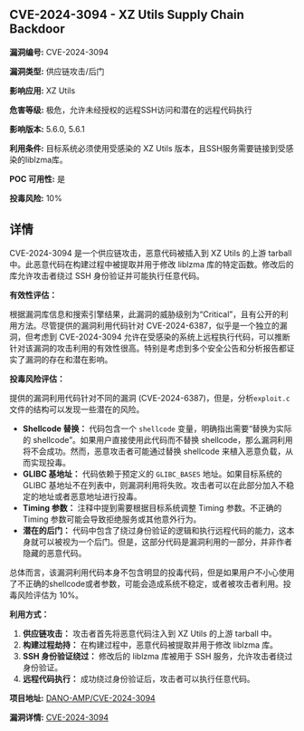 ## CVE-2024-3094 - XZ Utils Supply Chain Backdoor

**漏洞编号:** CVE-2024-3094

**漏洞类型:** 供应链攻击/后门

**影响应用:** XZ Utils

**危害等级:** 极危，允许未经授权的远程SSH访问和潜在的远程代码执行

**影响版本:** 5.6.0, 5.6.1

**利用条件:** 目标系统必须使用受感染的 XZ Utils 版本，且SSH服务需要链接到受感染的liblzma库。

**POC 可用性:** 是

**投毒风险:** 10%

## 详情

CVE-2024-3094 是一个供应链攻击，恶意代码被插入到 XZ Utils 的上游 tarball 中。此恶意代码在构建过程中被提取并用于修改 liblzma 库的特定函数。修改后的库允许攻击者绕过 SSH 身份验证并可能执行任意代码。

**有效性评估：**

根据漏洞库信息和搜索引擎结果，此漏洞的威胁级别为“Critical”，且有公开的利用方法。尽管提供的漏洞利用代码针对 CVE-2024-6387，似乎是一个独立的漏洞，但考虑到 CVE-2024-3094 允许在受感染的系统上远程执行代码，可以推断针对该漏洞的攻击利用的有效性很高。特别是考虑到多个安全公告和分析报告都证实了漏洞的存在和潜在影响。

**投毒风险评估：**

提供的漏洞利用代码针对不同的漏洞 (CVE-2024-6387)，但是，分析`exploit.c` 文件的结构可以发现一些潜在的风险。

*   **Shellcode 替换：** 代码包含一个 `shellcode` 变量，明确指出需要“替换为实际的 shellcode”。如果用户直接使用此代码而不替换 shellcode，那么漏洞利用将不会成功。然而，恶意攻击者可能通过替换 shellcode 来植入恶意负载，从而实现投毒。
*   **GLIBC 基地址：** 代码依赖于预定义的 `GLIBC_BASES` 地址。如果目标系统的 GLIBC 基地址不在列表中，则漏洞利用将失败。攻击者可以在此部分加入不稳定的地址或者恶意地址进行投毒。
*   **Timing 参数：** 注释中提到需要根据目标系统调整 Timing 参数。不正确的 Timing 参数可能会导致拒绝服务或其他意外行为。
*  **潜在的后门：**  代码中包含了绕过身份验证的逻辑和执行远程代码的能力，这本身就可以被视为一个后门。但是，这部分代码是漏洞利用的一部分，并非作者隐藏的恶意代码。

总体而言，该漏洞利用代码本身不包含明显的投毒代码，但是如果用户不小心使用了不正确的shellcode或者参数，可能会造成系统不稳定，或者被攻击者利用。投毒风险评估为 10%。

**利用方式：**

1.  **供应链攻击：** 攻击者首先将恶意代码注入到 XZ Utils 的上游 tarball 中。
2.  **构建过程劫持：** 在构建过程中，恶意代码被提取并用于修改 liblzma 库。
3.  **SSH 身份验证绕过：** 修改后的 liblzma 库被用于 SSH 服务，允许攻击者绕过身份验证。
4.  **远程代码执行：** 成功绕过身份验证后，攻击者可以执行任意代码。

**项目地址:** [DANO-AMP/CVE-2024-3094](https://github.com/DANO-AMP/CVE-2024-3094)

**漏洞详情:** [CVE-2024-3094](https://nvd.nist.gov/vuln/detail/CVE-2024-3094)